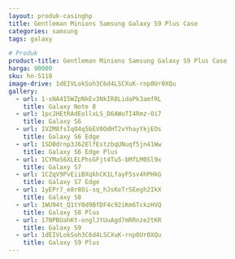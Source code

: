 ```yaml
---
layout: produk-casinghp
title: Gentleman Minions Samsung Galaxy S9 Plus Case
categories: samsung
tags: galaxy

# Produk
product-title: Gentleman Minions Samsung Galaxy S9 Plus Case
harga: 90000
sku: hn-5118
image-drive: 1dEIVLokSoh3C6d4LSCXuK-rnp0Ur0XQu
gallery:
  - url: 1-sNA4I5WZpNkEv3NkIR8LidaPk3amfRL
    title: Galaxy Note 8
  - url: 1pcJHEtRAdEollxLS_D6AWuTI4Rmz-Oi7
    title: Galaxy S6
  - url: 1VZM8fsIqO4q5bEV0OdHT2vYhayYkjEOs
    title: Galaxy S6 Edge
  - url: 1SDBdrnp3J62ElfEstzbqUNuqf5jn41Ww
    title: Galaxy S6 Edge Plus
  - url: 1CYMaS6XLELPhsGFjt4Tu5-bMfLM0Sl9x
    title: Galaxy S7
  - url: 1CZqV9PvEiiBXqkhCK1LfayF5sv4hPHkG
    title: Galaxy S7 Edge
  - url: 1yEPr7_e8r8Oi-sq_hJsKeTrSEegh2IkX
    title: Galaxy S8
  - url: 1WU94t_Q1tY0d9BfDF4c92iKm6TckzHVQ
    title: Galaxy S8 Plus
  - url: 17NPBUahKt-onglJtUuAgd7mRRnze2tKR
    title: Galaxy S9
  - url: 1dEIVLokSoh3C6d4LSCXuK-rnp0Ur0XQu
    title: Galaxy S9 Plus
---
```

